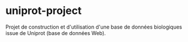 # uniprot-project
Projet de construction et d'utilisation d'une base de données biologiques issue de Uniprot (base de données Web).

